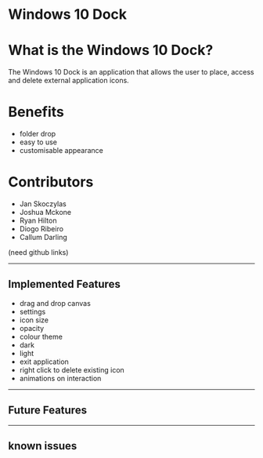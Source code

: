 # Windows 10 Dock

# What is the Windows 10 Dock? 

The Windows 10 Dock is an application that allows the user to place, access and delete external application icons.

# Benefits

- folder drop
- easy to use
- customisable appearance

# Contributors

- Jan Skoczylas
- Joshua Mckone
- Ryan Hilton
- Diogo Ribeiro
- Callum Darling

(need github links)

----------------------
 Implemented Features		
----------------------

- drag and drop canvas
- settings
 - icon size
 - opacity
 - colour theme
  - dark
  - light
- exit application
- right click to delete existing icon
- animations on interaction

-----------------
 Future Features			
-----------------

---------------
 known issues 
---------------